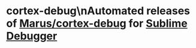# cortex-debug\nAutomated releases of [Marus/cortex-debug](https://github.com/Marus/cortex-debug) for [Sublime Debugger](https://github.com/daveleroy/SublimeDebugger)
